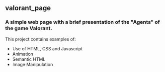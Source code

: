## valorant_page

### A simple web page with a brief presentation of the "Agents" of the game Valorant.

This project contains examples of:

* Use of HTML, CSS and Javascript
* Animation
* Semantic HTML
* Image Manipulation
